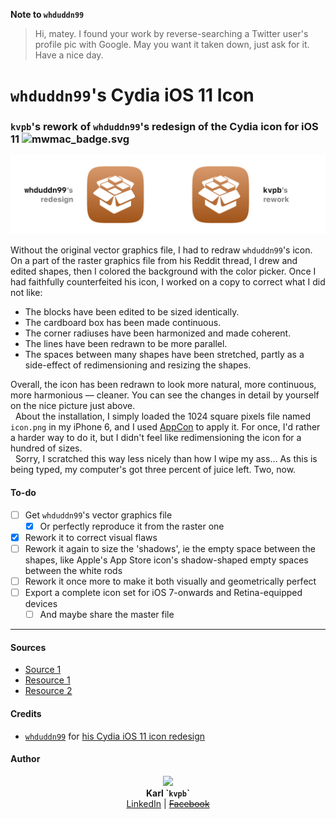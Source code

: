 **Note to `whduddn99`**
> Hi, matey. I found your work by reverse-searching a Twitter user's profile pic with Google. <!--You put this online without any license regarding its use. Basically, whoever can do whatever they want with it as long as they got it from the same source as I did. Yep, that's what today's society's all about, a modernist's [despot](https://web.archive.org/web/20080310213128/http://www.cnrtl.fr/definition/despote)[oir](https://web.archive.org/web/20080310191316/http://www.cnrtl.fr/definition/dépotoir) in which you should be born a lawyer. I'm not a big fan of that legal-above-moral mumbo jumbo.--> May you want it taken down, just ask for it. Have a nice day.

# `whduddn99`'s Cydia iOS 11 Icon
### `kvpb`'s rework of `whduddn99`'s redesign of the Cydia icon for iOS 11	![mwmac_badge.svg](https://gistcdn.githack.com/kvpb/e55c254ded3bc5eac9bc4f29c78ec75c/raw/3ed1cca704de2cb968baa5fabaf3eec5921d3a01/apple-F6F6F6D5E1ED1E72F21AD5FD-madeona-1AD5FD1E72F2-mac-F6F6F6D5E1ED.svg)

![](https://raw.githubusercontent.com/kvpb/whduddn99scydiaios11icon/master/image@3x.png)

Without the original vector graphics file, I had to redraw `whduddn99`'s icon. On a part of the raster graphics file from his Reddit thread, I drew and edited shapes, then I colored the background with the color picker. Once I had faithfully counterfeited his icon, I worked on a copy to correct what I did not like:

 - The blocks have been edited to be sized identically.
 - The cardboard box has been made continuous.
 - The corner radiuses have been harmonized and made coherent.
 - The lines have been redrawn to be more parallel.
 - The spaces between many shapes have been stretched, partly as a side-effect of redimensioning and resizing the shapes.

Overall, the icon has been redrawn to look more natural, more continuous, more harmonious — cleaner. You can see the changes in detail by yourself on the nice picture just above.<br>
&nbsp;&nbsp;About the installation, I simply loaded the 1024 square pixels file named `icon.png` in my iPhone 6, and I used [AppCon](http://cydia.saurik.com/package/org.thebigboss.appcon/) to apply it. For once, I'd rather a harder way to do it, but I didn't feel like redimensioning the icon for a hundred of sizes.<br>
&nbsp;&nbsp;Sorry, I scratched this way less nicely than how I wipe my ass… As this is being typed, my computer's got three percent of juice left. Two, now.

#### To-do

- [ ] Get `whduddn99`'s vector graphics file
  -  [x] Or perfectly reproduce it from the raster one
- [x] Rework it to correct visual flaws
- [ ] Rework it again to size the 'shadows', ie the empty space between the shapes, like Apple's App Store icon's shadow-shaped empty spaces between the white rods
- [ ] Rework it once more to make it both visually and geometrically perfect
- [ ] Export a complete icon set for iOS 7-onwards and Retina-equipped devices
  - [ ] And maybe share the master file

- - -

#### Sources

* [Source 1](https://web.archive.org/web/20190324124209/https://www.reddit.com/r/jailbreak/comments/7oink3/discussion_i_tried_to_redesign_the_cydia_icon_for/)
* [Resource 1](https://web.archive.org/web/20180106105829/https://i.redd.it/h0q4mqykhf801.jpg)
* [Resource 2](https://web.archive.org/web/20190324142827/https://imgur.com/oi2FTk3)

#### Credits

* [`whduddn99`](https://www.reddit.com/user/whduddn99) for [his Cydia iOS 11 icon redesign](https://web.archive.org/web/20190324124209/https://www.reddit.com/r/jailbreak/comments/7oink3/discussion_i_tried_to_redesign_the_cydia_icon_for/)

#### Author

<p align='center'><a href='http://karlbertin.com/'><img src='https://gist.githack.com/kvpb/bfed748ac5c509985c89ea613a2bfd02/raw/8c0b311b7c848fabddf61672ba6bb72c8754fed9/karlbertinssymbol.svg'></a><br>
<b>Karl `<code>kvpb</code>`</b><br>
<a href='https://www.linkedin.com/in/karlbertin'>LinkedIn</a> | <s><a href=''>Facebook</a></s></p>
